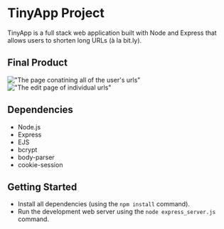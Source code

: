 # TinyApp Project

TinyApp is a full stack web application built with Node and Express that allows users to shorten long URLs (à la bit.ly).

## Final Product

!["The page conatining all of the user's urls"](https://i.imgur.com/cBhs0PZ.png)
!["The edit page of individual urls"](https://i.imgur.com/MhWCoVD.png)

## Dependencies

- Node.js
- Express
- EJS
- bcrypt
- body-parser
- cookie-session

## Getting Started

- Install all dependencies (using the `npm install` command).
- Run the development web server using the `node express_server.js` command.